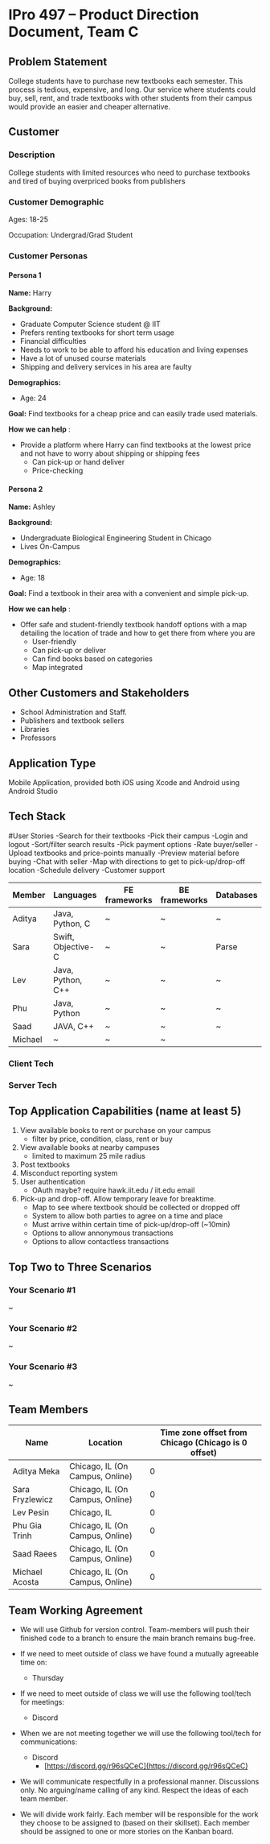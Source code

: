 # **IPro 497 – Product Direction Document, Team C**

## **Problem Statement**

College students have to purchase new textbooks each semester. This process is tedious, expensive, and long. Our service where students could buy, sell, rent, and trade textbooks with other students from their campus would provide an easier and cheaper alternative.

## **Customer**

### **Description**

College students with limited resources who need to purchase textbooks and tired of buying overpriced books from publishers

### **Customer Demographic**

Ages: 18-25

Occupation: Undergrad/Grad Student

### **Customer Personas**

#### Persona 1

**Name:** Harry

**Background:**

- Graduate Computer Science student @ IIT
- Prefers renting textbooks for short term usage
- Financial difficulties
- Needs to work to be able to afford his education and living expenses
- Have a lot of unused course materials
- Shipping and delivery services in his area are faulty

**Demographics:**

- Age: 24

**Goal:** Find textbooks for a cheap price and can easily trade used materials.

**How we can help** :

- Provide a platform where Harry can find textbooks at the lowest price and not have to worry about shipping or shipping fees
  - Can pick-up or hand deliver
  - Price-checking


#### Persona 2

**Name:** Ashley

**Background:**

- Undergraduate Biological Engineering Student in Chicago
- Lives On-Campus

**Demographics:**

- Age: 18

**Goal:** Find a textbook in their area with a convenient and simple pick-up.

**How we can help** :

- Offer safe and student-friendly textbook handoff options with a map detailing the location of trade and how to get there from where you are
  - User-friendly
  - Can pick-up or deliver
  - Can find books based on categories
  - Map integrated

## Other Customers and Stakeholders ##

- School Administration and Staff.
- Publishers and textbook sellers
- Libraries
- Professors

## **Application Type**

Mobile Application, provided both iOS using Xcode and Android using Android Studio


## **Tech Stack**

#User Stories
-Search for their textbooks
-Pick their campus
-Login and logout
-Sort/filter search results
-Pick payment options
-Rate buyer/seller
-Upload textbooks and price-points manually
-Preview material before buying
-Chat with seller
-Map with directions to get to pick-up/drop-off location
-Schedule delivery
-Customer support


| **Member** | **Languages** | **FE frameworks** | **BE frameworks** | **Databases** |
| --- | --- | --- | --- | --- |
| Aditya | Java, Python, C | ~ | ~ | ~ |
| Sara |  Swift, Objective-C | ~ | ~ | Parse |
| Lev |  Java, Python, C++ | ~ | ~ | ~ |
| Phu |  Java, Python | ~ | ~ | ~ |
| Saad |  JAVA, C++ | ~ | ~ | ~ |
| Michael| ~ | ~ | ~ |

### **Client Tech**


### **Server Tech**


## **Top Application Capabilities (name at least 5)**

1. View available books to rent or purchase on your campus
     - filter by price, condition, class, rent or buy
2. View available books at nearby campuses
     - limited to maximum 25 mile radius
3. Post textbooks 
4. Misconduct reporting system
5. User authentication
     - OAuth maybe? require hawk.iit.edu / iit.edu email
6. Pick-up and drop-off. Allow temporary leave for breaktime.
     - Map to see where textbook should be collected or dropped off
     - System to allow both parties to agree on a time and place
     - Must arrive within certain time of pick-up/drop-off (~10min)
     - Options to allow annonymous transactions
     - Options to allow contactless transactions

## **Top Two to Three Scenarios**

### **Your Scenario #1**

~

### **Your Scenario #2**

~
### **Your Scenario #3**

~

##

## **Team Members**

| **Name** | **Location** | **Time zone offset from Chicago (Chicago is 0 offset)** |
| --- | --- | --- |
| Aditya Meka | Chicago, IL (On Campus, Online) | 0 |
| Sara Fryzlewicz | Chicago, IL (On Campus, Online) | 0 |
| Lev Pesin | Chicago, IL | 0 |
| Phu Gia Trinh | Chicago, IL (On Campus, Online) | 0 |
| Saad Raees | Chicago, IL (On Campus, Online) | 0 |
| Michael Acosta | Chicago, IL (On Campus, Online) | 0 |

## **Team Working Agreement**

- We will use Github for version control. Team-members will push their finished code to a branch to ensure the main branch remains bug-free.

- If we need to meet outside of class we have found a mutually agreeable time on:

  - Thursday

- If we need to meet outside of class we will use the following tool/tech for meetings:

  - Discord

- When we are not meeting together we will use the following tool/tech for communications:

  - Discord
    - [https://discord.gg/r96sQCeC](https://discord.gg/r96sQCeC)

- We will communicate respectfully in a professional manner. Discussions only. No arguing/name calling of any kind. Respect the ideas of each team member.

- We will divide work fairly. Each member will be responsible for the work they choose to be assigned to (based on their skillset). Each member should be assigned to one or more stories on the Kanban board.
